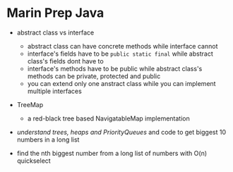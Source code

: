 Marin Prep Java
==============

- abstract class vs interface
  - abstract class can have concrete methods while interface cannot
  - interface's fields have to be `public static final` while abstract class's fields dont have to
  - interface's methods have to be public while abstract class's methods can be private, protected and public
  - you can extend only one anstract class while you can implement multiple interfaces

- TreeMap
  - a red-black tree based NavigatableMap implementation

- *understand trees, heaps and PriorityQueues* and code to get biggest 10 numbers in a long list
- find the nth biggest number from a long list of numbers with O(n) quickselect
